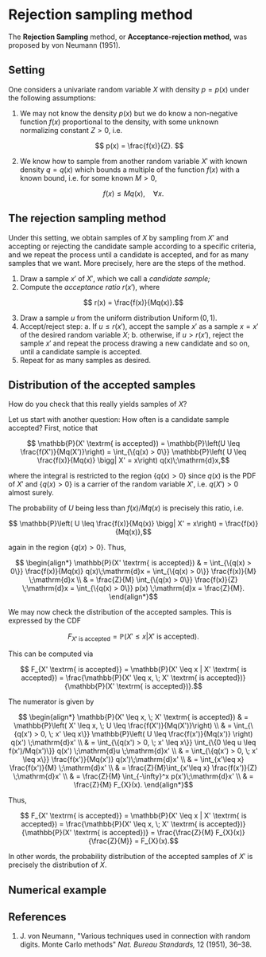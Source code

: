 # Rejection sampling method

The **Rejection Sampling** method, or **Acceptance-rejection method,** was proposed by von Neumann (1951).

## Setting

One considers a univariate random variable $X$ with density $p=p(x)$ under the following assumptions:

1. We may not know the density $p(x)$ but we do know a non-negative function $f(x)$ proportional to the density, with some unknown normalizing constant $Z > 0,$ i.e.
   ```math 
        p(x) = \frac{f(x)}{Z}. 
   ```
2. We know how to sample from another random variable $X'$ with known density $q=q(x)$ which bounds a multiple of the function $f(x)$ with a known bound, i.e. for some known $M>0,$
```math
    f(x) \leq M q(x), \quad \forall x.
```

## The rejection sampling method

Under this setting, we obtain samples of $X$ by sampling from $X'$ and accepting or rejecting the candidate sample according to a specific criteria, and we repeat the process until a candidate is accepted, and for as many samples that we want. More precisely, here are the steps of the method.

1. Draw a sample $x'$ of $X',$ which we call a *candidate sample;*
2. Compute the *acceptance ratio* $r(x'),$ where
```math
    r(x) = \frac{f(x)}{Mq(x)}.
```
3. Draw a sample $u$ from the uniform distribution $\operatorname{Uniform}(0, 1).$
4. Accept/reject step:
    a. If $u \leq r(x'),$ accept the sample $x'$ as a sample $x=x'$ of the desired random variable $X;$
    b. otherwise, if $u > r(x'),$ reject the sample $x'$ and repeat the process drawing a new candidate and so on, until a candidate sample is accepted.
5. Repeat for as many samples as desired.

## Distribution of the accepted samples

How do you check that this really yields samples of $X?$

Let us start with another question: How often is a candidate sample accepted? First, notice that
```math
    \mathbb{P}(X' \textrm{ is accepted}) = \mathbb{P}\left(U \leq \frac{f(X')}{Mq(X')}\right) = \int_{\{q(x) > 0\}} \mathbb{P}\left( U \leq \frac{f(x)}{Mq(x)} \bigg| X' = x\right) q(x)\;\mathrm{d}x,
```
where the integral is restricted to the region $\{q(x) > 0\}$ since $q(x)$ is the PDF of $X'$ and $\{q(x) > 0\}$ is a carrier of the random variable $X',$ i.e. $q(X') > 0$ almost surely.

The probability of $U$ being less than $f(x)/Mq(x)$ is precisely this ratio, i.e.
```math
    \mathbb{P}\left( U \leq \frac{f(x)}{Mq(x)} \bigg| X' = x\right) = \frac{f(x)}{Mq(x)},
```
again in the region $\{q(x) > 0\}.$ Thus,
```math
    \begin{align*}
        \mathbb{P}(X' \textrm{ is accepted}) & = \int_{\{q(x) > 0\}} \frac{f(x)}{Mq(x)} q(x)\;\mathrm{d}x = \int_{\{q(x) > 0\}} \frac{f(x)}{M} \;\mathrm{d}x \\
        & = \frac{Z}{M} \int_{\{q(x) > 0\}} \frac{f(x)}{Z} \;\mathrm{d}x = \int_{\{q(x) > 0\}} p(x) \;\mathrm{d}x = \frac{Z}{M}.
    \end{align*}
```

We may now check the distribution of the accepted samples. This is expressed by the CDF
```math
    F_{X' \textrm{ is accepted}} = \mathbb{P}(X' \leq x | X' \textrm{ is accepted}).
```
This can be computed via
```math
    F_{X' \textrm{ is accepted}} = \mathbb{P}(X' \leq x | X' \textrm{ is accepted}) = \frac{\mathbb{P}(X' \leq x, \; X' \textrm{ is accepted})}{\mathbb{P}(X' \textrm{ is accepted})}.
```
The numerator is given by
```math
    \begin{align*}
        \mathbb{P}(X' \leq x, \; X' \textrm{ is accepted}) & = \mathbb{P}\left( X' \leq x, \; U \leq \frac{f(X')}{Mq(X')}\right) \\
        & = \int_{\{q(x') > 0, \; x' \leq x\}} \mathbb{P}\left( U \leq \frac{f(x')}{Mq(x')} \right) q(x') \;\mathrm{d}x' \\
        & = \int_{\{q(x') > 0, \; x' \leq x\}} \int_{\{0 \leq u \leq f(x')/Mq(x')\}} q(x') \;\mathrm{d}u \;\mathrm{d}x' \\
        & = \int_{\{q(x') > 0, \; x' \leq x\}} \frac{f(x')}{Mq(x')} q(x')\;\mathrm{d}x' \\
        & = \int_{x'\leq x} \frac{f(x')}{M} \;\mathrm{d}x' \\
        & = \frac{Z}{M}\int_{x'\leq x} \frac{f(x')}{Z} \;\mathrm{d}x' \\
        & = \frac{Z}{M} \int_{-\infty}^x p(x')\;\mathrm{d}x' \\
        & = \frac{Z}{M} F_{X}(x).
    \end{align*}
```
Thus,
```math
    F_{X' \textrm{ is accepted}} = \mathbb{P}(X' \leq x | X' \textrm{ is accepted}) = \frac{\mathbb{P}(X' \leq x, \; X' \textrm{ is accepted})}{\mathbb{P}(X' \textrm{ is accepted})} = \frac{\frac{Z}{M} F_{X}(x)}{\frac{Z}{M}} = F_{X}(x).
```

In other words, the probability distribution of the accepted samples of $X'$ is precisely the distribution of $X.$

## Numerical example

## References

1. J. von Neumann, "Various techniques used in connection with random digits. Monte Carlo methods" *Nat. Bureau Standards,* 12 (1951), 36–38.